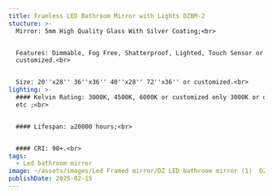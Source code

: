 ```yaml
---
title: Framless LED Bathroom Mirror with Lights DZBM-2
stucture: >-
  Mirror: 5mm High Quality Glass With Silver Coating;<br>


  Features: Dimmable, Fog Free, Shatterproof, Lighted, Touch Sensor or
  customized.<br>


  Size: 20''x28'' 36''x36'' 40''x28'' 72''x36'' or customized.<br>
lighting: >-
  #### Kelvin Rating: 3000K, 4500K, 6000K or customized only 3000K or only 4000K
  etc ;<br>


  #### Lifespan: ≥20000 hours;<br>


  #### CRI: 90+.<br>
tags:
  - Led bathroom mirror
image: ~/assets/images/Led Framed mirror/DZ LED bathroom mirror (1)  DZBM-2.jpg
publishDate: 2025-02-15
---
```


